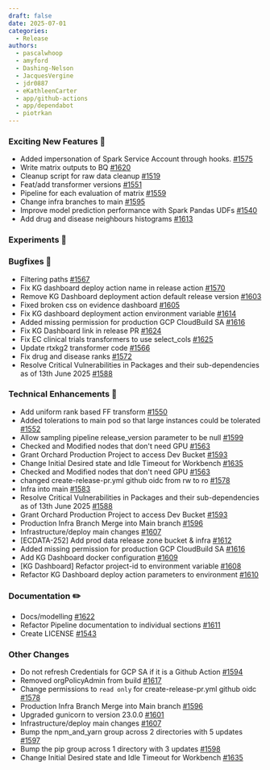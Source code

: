 ```yaml
---
draft: false
date: 2025-07-01
categories:
  - Release
authors:
  - pascalwhoop
  - amyford
  - Dashing-Nelson
  - JacquesVergine
  - jdr0887
  - eKathleenCarter
  - app/github-actions
  - app/dependabot
  - piotrkan
---
```


### Exciting New Features 🎉
- Added impersonation of Spark Service Account through hooks. [#1575](https://github.com/everycure-org/matrix/pull/1575)
- Write matrix outputs to BQ [#1620](https://github.com/everycure-org/matrix/pull/1620)
- Cleanup script for raw data cleanup [#1519](https://github.com/everycure-org/matrix/pull/1519)
- Feat/add transformer versions [#1551](https://github.com/everycure-org/matrix/pull/1551)
- Pipeline for each evaluation of matrix [#1559](https://github.com/everycure-org/matrix/pull/1559)
- Change infra branches to main [#1595](https://github.com/everycure-org/matrix/pull/1595)
- Improve model prediction performance with Spark Pandas UDFs [#1540](https://github.com/everycure-org/matrix/pull/1540)
- Add drug and disease neighbours histograms [#1613](https://github.com/everycure-org/matrix/pull/1613)
### Experiments 🧪
### Bugfixes 🐛
- Filtering paths [#1567](https://github.com/everycure-org/matrix/pull/1567)
- Fix KG dashboard deploy action name in release action [#1570](https://github.com/everycure-org/matrix/pull/1570)
- Remove KG Dashboard deployment action default release version [#1603](https://github.com/everycure-org/matrix/pull/1603)
- Fixed broken css on evidence dashboard [#1605](https://github.com/everycure-org/matrix/pull/1605)
- Fix KG dashboard deployment action environment variable [#1614](https://github.com/everycure-org/matrix/pull/1614)
- Added missing permission for production GCP CloudBuild SA  [#1616](https://github.com/everycure-org/matrix/pull/1616)
- Fix KG Dashboard link in release PR [#1624](https://github.com/everycure-org/matrix/pull/1624)
- Fix EC clinical trials transformers to use select_cols [#1625](https://github.com/everycure-org/matrix/pull/1625)
- Update rtxkg2 transformer code [#1566](https://github.com/everycure-org/matrix/pull/1566)
- Fix drug and disease ranks [#1572](https://github.com/everycure-org/matrix/pull/1572)
- Resolve Critical Vulnerabilities in Packages and their sub-dependencies as of 13th June 2025 [#1588](https://github.com/everycure-org/matrix/pull/1588)
### Technical Enhancements 🧰
- Add uniform rank based FF transform [#1550](https://github.com/everycure-org/matrix/pull/1550)
- Added tolerations to main pod so that large instances could be tolerated [#1552](https://github.com/everycure-org/matrix/pull/1552)
- Allow sampling pipeline release_version parameter to be null [#1599](https://github.com/everycure-org/matrix/pull/1599)
- Checked and Modified nodes that don't need GPU [#1563](https://github.com/everycure-org/matrix/pull/1563)
- Grant Orchard Production Project to access Dev Bucket [#1593](https://github.com/everycure-org/matrix/pull/1593)
- Change Initial Desired state and Idle Timeout for Workbench [#1635](https://github.com/everycure-org/matrix/pull/1635)
- Checked and Modified nodes that don't need GPU [#1563](https://github.com/everycure-org/matrix/pull/1563)
- changed create-release-pr.yml github oidc from rw to ro [#1578](https://github.com/everycure-org/matrix/pull/1578)
- Infra into main [#1583](https://github.com/everycure-org/matrix/pull/1583)
- Resolve Critical Vulnerabilities in Packages and their sub-dependencies as of 13th June 2025 [#1588](https://github.com/everycure-org/matrix/pull/1588)
- Grant Orchard Production Project to access Dev Bucket [#1593](https://github.com/everycure-org/matrix/pull/1593)
- Production Infra Branch Merge into Main branch [#1596](https://github.com/everycure-org/matrix/pull/1596)
- Infrastructure/deploy main changes [#1607](https://github.com/everycure-org/matrix/pull/1607)
- [ECDATA-252] Add prod data release zone bucket & infra [#1612](https://github.com/everycure-org/matrix/pull/1612)
- Added missing permission for production GCP CloudBuild SA  [#1616](https://github.com/everycure-org/matrix/pull/1616)
- Add KG Dashboard docker configuration [#1609](https://github.com/everycure-org/matrix/pull/1609)
- [KG Dashboard] Refactor project-id to environment variable [#1608](https://github.com/everycure-org/matrix/pull/1608)
- Refactor KG Dashboard deploy action parameters to environment [#1610](https://github.com/everycure-org/matrix/pull/1610)
### Documentation ✏️
- Docs/modelling [#1622](https://github.com/everycure-org/matrix/pull/1622)
- Refactor Pipeline documentation to individual sections [#1611](https://github.com/everycure-org/matrix/pull/1611)
- Create LICENSE [#1543](https://github.com/everycure-org/matrix/pull/1543)
### Other Changes
- Do not refresh Credentials for GCP SA if it is a Github Action [#1594](https://github.com/everycure-org/matrix/pull/1594)
- Removed orgPolicyAdmin from build [#1617](https://github.com/everycure-org/matrix/pull/1617)
- Change permissions to `read only` for create-release-pr.yml github oidc [#1578](https://github.com/everycure-org/matrix/pull/1578)
- Production Infra Branch Merge into Main branch [#1596](https://github.com/everycure-org/matrix/pull/1596)
- Upgraded gunicorn to version 23.0.0 [#1601](https://github.com/everycure-org/matrix/pull/1601)
- Infrastructure/deploy main changes [#1607](https://github.com/everycure-org/matrix/pull/1607)
- Bump the npm_and_yarn group across 2 directories with 5 updates [#1597](https://github.com/everycure-org/matrix/pull/1597)
- Bump the pip group across 1 directory with 3 updates [#1598](https://github.com/everycure-org/matrix/pull/1598)
- Change Initial Desired state and Idle Timeout for Workbench [#1635](https://github.com/everycure-org/matrix/pull/1635)
